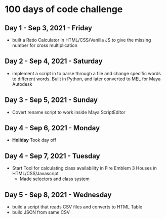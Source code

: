 # 100 days of code challenge

## Day 1 - Sep 3, 2021 - Friday
- built a Ratio Calculator in HTML/CSS/Vanilla JS to give the missing number for cross multiplication

## Day 2 - Sep 4, 2021 - Saturday
- implement a script in to parse through a file and change specific words to different words. Built in Python, and later converted to MEL for Maya Autodesk 
## Day 3 - Sep 5, 2021 - Sunday
- Covert rename script to work inside Maya ScriptEditor
## Day 4 - Sep 6, 2021 - Monday
- **Holiday** Took day off
## Day 4 - Sep 7, 2021 - Tuesday
- Start Tool for calculating class availability in Fire Emblem 3 Houses in HTML/CSS/Javascript
  - Made selectors and class system
## Day 5 - Sep 8, 2021 - Wednesday
- build a script that reads CSV files and converts to HTML Table
- build JSON from same CSV